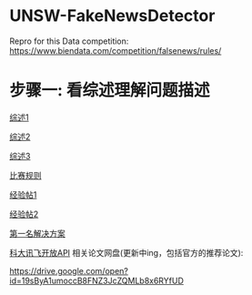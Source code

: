 # UNSW-FakeNewsDetector
Repro for this Data competition: https://www.biendata.com/competition/falsenews/rules/

# 步骤一: 看综述理解问题描述
[综述1](https://mp.weixin.qq.com/s/Emlzfgoo99T9xAsTKJRQXg)

[综述2](https://mp.weixin.qq.com/s/5D5cfLC6flnn9fCYlMplMQ)

[综述3](https://dl.acm.org/citation.cfm?id=3305260)

[比赛规则](https://www.biendata.com/competition/falsenews/rules/)

[经验帖1](https://towardsdatascience.com/i-trained-fake-news-detection-ai-with-95-accuracy-and-almost-went-crazy-d10589aa57c)

[经验帖2](https://github.com/zhpmatrix/nlp-competitions-list-review/blob/master/WSDM_Cup_2019_%E7%9C%9F%E5%81%87%E6%96%B0%E9%97%BB%E7%94%84%E5%88%AB.md)

[第一名解决方案](https://github.com/zhpmatrix/nlp-competitions-list-review/blob/master/references/WSDM2019_Fake_News_Classification/report2.pdf)

[科大讯飞开放API](https://www.xfyun.cn/services/adFilterRecg)
相关论文网盘(更新中ing，包括官方的推荐论文):

https://drive.google.com/open?id=19sByA1umoccB8FNZ3JcZQMLb8x6RYfUD
